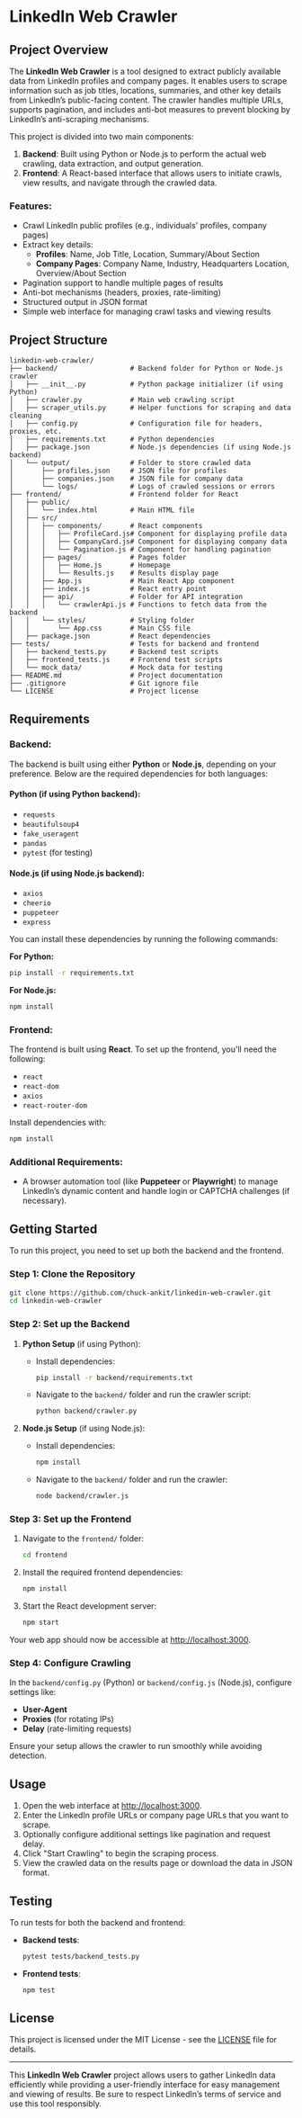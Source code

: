 # LinkedIn Web Crawler

## Project Overview

The **LinkedIn Web Crawler** is a tool designed to extract publicly available data from LinkedIn profiles and company pages. It enables users to scrape information such as job titles, locations, summaries, and other key details from LinkedIn’s public-facing content. The crawler handles multiple URLs, supports pagination, and includes anti-bot measures to prevent blocking by LinkedIn’s anti-scraping mechanisms.

This project is divided into two main components:
1. **Backend**: Built using Python or Node.js to perform the actual web crawling, data extraction, and output generation.
2. **Frontend**: A React-based interface that allows users to initiate crawls, view results, and navigate through the crawled data.

### Features:
- Crawl LinkedIn public profiles (e.g., individuals' profiles, company pages)
- Extract key details:
  - **Profiles**: Name, Job Title, Location, Summary/About Section
  - **Company Pages**: Company Name, Industry, Headquarters Location, Overview/About Section
- Pagination support to handle multiple pages of results
- Anti-bot mechanisms (headers, proxies, rate-limiting)
- Structured output in JSON format
- Simple web interface for managing crawl tasks and viewing results

## Project Structure

```
linkedin-web-crawler/
├── backend/                  # Backend folder for Python or Node.js crawler
│   ├── __init__.py           # Python package initializer (if using Python)
│   ├── crawler.py            # Main web crawling script
│   ├── scraper_utils.py      # Helper functions for scraping and data cleaning
│   ├── config.py             # Configuration file for headers, proxies, etc.
│   ├── requirements.txt      # Python dependencies
│   ├── package.json          # Node.js dependencies (if using Node.js backend)
│   └── output/               # Folder to store crawled data
│       ├── profiles.json     # JSON file for profiles
│       ├── companies.json    # JSON file for company data
│       └── logs/             # Logs of crawled sessions or errors
├── frontend/                 # Frontend folder for React
│   ├── public/
│   │   └── index.html        # Main HTML file
│   ├── src/
│   │   ├── components/       # React components
│   │   │   ├── ProfileCard.js# Component for displaying profile data
│   │   │   ├── CompanyCard.js# Component for displaying company data
│   │   │   └── Pagination.js # Component for handling pagination
│   │   ├── pages/            # Pages folder
│   │   │   ├── Home.js       # Homepage
│   │   │   └── Results.js    # Results display page
│   │   ├── App.js            # Main React App component
│   │   ├── index.js          # React entry point
│   │   ├── api/              # Folder for API integration
│   │   │   └── crawlerApi.js # Functions to fetch data from the backend
│   │   └── styles/           # Styling folder
│   │       └── App.css       # Main CSS file
│   ├── package.json          # React dependencies
├── tests/                    # Tests for backend and frontend
│   ├── backend_tests.py      # Backend test scripts
│   ├── frontend_tests.js     # Frontend test scripts
│   └── mock_data/            # Mock data for testing
├── README.md                 # Project documentation
├── .gitignore                # Git ignore file
└── LICENSE                   # Project license
```

## Requirements

### Backend:
The backend is built using either **Python** or **Node.js**, depending on your preference. Below are the required dependencies for both languages:

#### Python (if using Python backend):
- `requests`
- `beautifulsoup4`
- `fake_useragent`
- `pandas`
- `pytest` (for testing)

#### Node.js (if using Node.js backend):
- `axios`
- `cheerio`
- `puppeteer`
- `express`

You can install these dependencies by running the following commands:

**For Python:**
```bash
pip install -r requirements.txt
```

**For Node.js:**
```bash
npm install
```

### Frontend:
The frontend is built using **React**. To set up the frontend, you'll need the following:

- `react`
- `react-dom`
- `axios`
- `react-router-dom`

Install dependencies with:
```bash
npm install
```

### Additional Requirements:
- A browser automation tool (like **Puppeteer** or **Playwright**) to manage LinkedIn’s dynamic content and handle login or CAPTCHA challenges (if necessary).

## Getting Started

To run this project, you need to set up both the backend and the frontend.

### Step 1: Clone the Repository

```bash
git clone https://github.com/chuck-ankit/linkedin-web-crawler.git
cd linkedin-web-crawler
```

### Step 2: Set up the Backend

1. **Python Setup** (if using Python):
   - Install dependencies:
     ```bash
     pip install -r backend/requirements.txt
     ```
   - Navigate to the `backend/` folder and run the crawler script:
     ```bash
     python backend/crawler.py
     ```

2. **Node.js Setup** (if using Node.js):
   - Install dependencies:
     ```bash
     npm install
     ```
   - Navigate to the `backend/` folder and run the crawler:
     ```bash
     node backend/crawler.js
     ```

### Step 3: Set up the Frontend

1. Navigate to the `frontend/` folder:
   ```bash
   cd frontend
   ```
   
2. Install the required frontend dependencies:
   ```bash
   npm install
   ```

3. Start the React development server:
   ```bash
   npm start
   ```

Your web app should now be accessible at [http://localhost:3000](http://localhost:3000).

### Step 4: Configure Crawling

In the `backend/config.py` (Python) or `backend/config.js` (Node.js), configure settings like:
- **User-Agent**
- **Proxies** (for rotating IPs)
- **Delay** (rate-limiting requests)

Ensure your setup allows the crawler to run smoothly while avoiding detection.

## Usage

1. Open the web interface at [http://localhost:3000](http://localhost:3000).
2. Enter the LinkedIn profile URLs or company page URLs that you want to scrape.
3. Optionally configure additional settings like pagination and request delay.
4. Click "Start Crawling" to begin the scraping process.
5. View the crawled data on the results page or download the data in JSON format.

## Testing

To run tests for both the backend and frontend:

- **Backend tests**:
  ```bash
  pytest tests/backend_tests.py
  ```

- **Frontend tests**:
  ```bash
  npm test
  ```

## License

This project is licensed under the MIT License - see the [LICENSE](LICENSE) file for details.

---

This **LinkedIn Web Crawler** project allows users to gather LinkedIn data efficiently while providing a user-friendly interface for easy management and viewing of results. Be sure to respect LinkedIn’s terms of service and use this tool responsibly.
